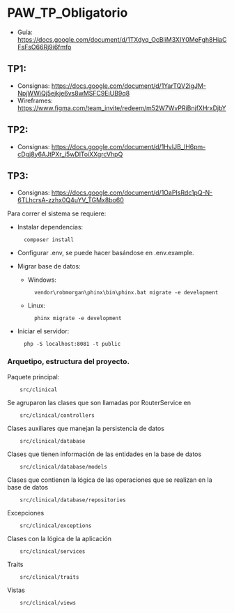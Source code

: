 # PAW_TP_Obligatorio

* Guía: https://docs.google.com/document/d/1TXdyq_OcBliM3XIY0MeFgh8HiaCFsFsO66Rj9i6fmfo

## TP1:
* Consignas: https://docs.google.com/document/d/1YarTQV2igJM-NpjWWiQj5ejkje6vs8wMSFC9EiUB9q8
* Wireframes: https://www.figma.com/team_invite/redeem/m52W7WvPRiBnjfXHrxDjbY

## TP2:

* Consignas: https://docs.google.com/document/d/1HvIJB_lH6pm-cDgj8y6AJtPXr_i5wDlToiXXgrcVhpQ


## TP3:

* Consignas: https://docs.google.com/document/d/1OaPIsRdc1pQ-N-6TLhcrsA-zzhx0Q4uYV_TGMx8bo60

Para correr el sistema se requiere:
* Instalar dependencias:

        composer install
* Configurar .env, se puede hacer basándose en .env.example.

* Migrar base de datos:

    * Windows:

            vendor\robmorgan\phinx\bin\phinx.bat migrate -e development
    * Linux:

            phinx migrate -e development
    
* Iniciar el servidor:

        php -S localhost:8081 -t public

### Arquetipo, estructura del proyecto.

Paquete principal:

        src/clinical

Se agruparon las clases que son llamadas por RouterService en

        src/clinical/controllers

Clases auxiliares que manejan la persistencia de datos

        src/clinical/database

Clases que tienen información de las entidades en la base de datos

        src/clinical/database/models

Clases que contienen la lógica de las operaciones que se realizan en la base de datos

        src/clinical/database/repositories

Excepciones

        src/clinical/exceptions

Clases con la lógica de la aplicación

        src/clinical/services

Traits

        src/clinical/traits

Vistas

        src/clinical/views